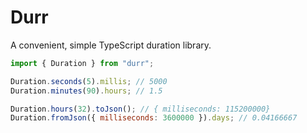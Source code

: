 # Durr

A convenient, simple TypeScript duration library.

```javascript
import { Duration } from "durr";

Duration.seconds(5).millis; // 5000
Duration.minutes(90).hours; // 1.5

Duration.hours(32).toJson(); // { milliseconds: 115200000}
Duration.fromJson({ milliseconds: 3600000 }).days; // 0.04166667
```
